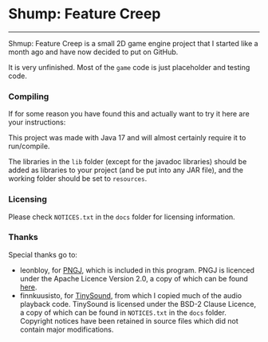 # Shump: Feature Creep

---

Shmup: Feature Creep is a small 2D game engine project that I started like a month ago and have now decided to put on GitHub.

It is very unfinished. Most of the `game` code is just placeholder and testing code.

### Compiling

If for some reason you have found this and actually want to try it here are your instructions:

This project was made with Java 17 and will almost certainly require it to run/compile.

The libraries in the `lib` folder (except for the javadoc libraries) should be added as libraries to your project (and be put into any JAR file), and the working folder should be set to `resources`.

### Licensing

Please check `NOTICES.txt` in the `docs` folder for licensing information.

### Thanks

Special thanks go to:
* leonbloy, for [PNGJ](https://github.com/leonbloy/pngj), which is included in this program. PNGJ is licenced under the Apache Licence Version 2.0, a copy of which can be found [here](https://www.apache.org/licenses/LICENSE-2.0.txt).
* finnkuusisto, for [TinySound](https://github.com/finnkuusisto/TinySound), from which I copied much of the audio playback code. TinySound is licensed under the BSD-2 Clause Licence, a copy of which can be found in `NOTICES.txt` in the `docs` folder. Copyright notices have been retained in source files which did not contain major modifications.
